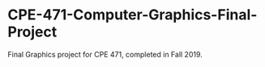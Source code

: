 # CPE-471-Computer-Graphics-Final-Project
Final Graphics project for CPE 471, completed in Fall 2019.
